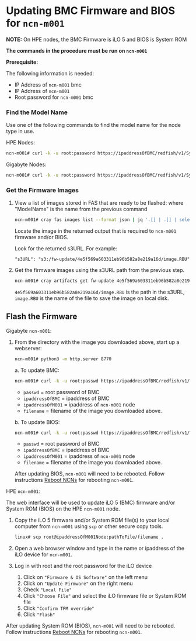# Updating BMC Firmware and BIOS for `ncn-m001`

**NOTE:** On HPE nodes, the BMC Firmware is iLO 5 and BIOS is System ROM

**The commands in the procedure must be run on `ncn-m001`**

**Prerequisite:**

The following information is needed:
* IP Address of `ncn-m001` bmc
* IP Address of `ncn-m001`
* Root password for `ncn-m001` bmc

### Find the Model Name
Use one of the following commands to find the model name for the node type in use.

HPE Nodes:

  ```bash
  ncn-m001# curl -k -u root:password https://ipaddressOfBMC/redfish/v1/Systems/1 | jq .Model
  ```

Gigabyte Nodes:

  ```bash
  ncn-m001# curl -k -u root:password https://ipaddressOfBMC/redfish/v1/Systems/Self | jq .Model
  ```

### Get the Firmware Images
1. View a list of images stored in FAS that are ready to be flashed:
    where "ModelName" is the name from the previous command

    ```bash
    ncn-m001# cray fas images list --format json | jq '.[] | .[] | select(.models | index("ModelName"))'
    ```

    Locate the image in the returned output that is required to `ncn-m001` firmware and/or BIOS.

    Look for the returned s3URL. For example:

    `"s3URL": "s3:/fw-update/4e5f569a603311eb96b582a8e219a16d/image.RBU"`

2. Get the firmware images using the s3URL path from the previous step.

    ```bash
    ncn-m001# cray artifacts get fw-update 4e5f569a603311eb96b582a8e219a16d/image.RBU image.RBU
    ```

    `4e5f569a603311eb96b582a8e219a16d/image.RBU` is the path in the s3URL, `image.RBU` is the name of the file to save the image on local disk.

## Flash the Firmware

Gigabyte `ncn-m001`:

1. From the directory with the image you downloaded above, start up a webserver:

    ```bash
    ncn-m001# python3 -m http.server 8770
    ```

    a. To update BMC:

    ```bash
    ncn-m001# curl -k -u root:passwd https://ipaddressOfBMC/redfish/v1/UpdateService/Actions/SimpleUpdate -d '{"ImageURI":"http://ipaddressOfM001:8770/filename", "TransferProtocol":"HTTP", "UpdateComponent":"BMC"}'
    ```

    * `passwd` = root password of BMC
    * `ipaddressOfBMC` = ipaddress of BMC
    * `ipaddressOfM001` = ipaddress of `ncn-m001` node
    * `filename` = filename of the image you downloaded above.

    b. To update BIOS:

    ```bash
    ncn-m001# curl -k -u root:passwd https://ipaddressOfBMC/redfish/v1/UpdateService/Actions/SimpleUpdate -d '{"ImageURI":"http://ipaddressOfM001:8770/filename", "TransferProtocol":"HTTP", "UpdateComponent":"BIOS"}'
    ```

    * `passwd` = root password of BMC
    * `ipaddressOfBMC` = ipaddress of BMC
    * `ipaddressOfM001` = ipaddress of `ncn-m001` node
    * `filename` = filename of the image you downloaded above.

    After updating BIOS, `ncn-m001` will need to be rebooted. Follow instructions [Reboot NCNs](../node_management/Reboot_NCNs.md) for rebooting `ncn-m001`.

HPE `ncn-m001`:

The web interface will be used to update iLO 5 (BMC) firmware and/or System ROM (BIOS) on the HPE `ncn-m001` node.

1. Copy the iLO 5 firmware and/or System ROM file(s) to your local computer from `ncn-m001` using `scp` or other secure copy tools.

    ```bash
    linux# scp root@ipaddressOfM001Node:pathToFile/filename .
    ```

2. Open a web browser window and type in the name or ipaddress of the iLO device for `ncn-m001`.

3. Log in with root and the root password for the iLO device

    1. Click on `"Firmware & OS Software"` on the left menu
    2. Click on `"Update Firmware"` on the right menu
    3. Check `"Local File"`
    4. Click `"Choose File"` and select the iLO firmware file or System ROM file
    5. Click `"Confirm TPM override"`
    6. Click `"Flash"`

  After updating System ROM (BIOS), `ncn-m001` will need to be rebooted. Follow instructions [Reboot NCNs](../node_management/Reboot_NCNs.md) for rebooting `ncn-m001`.
